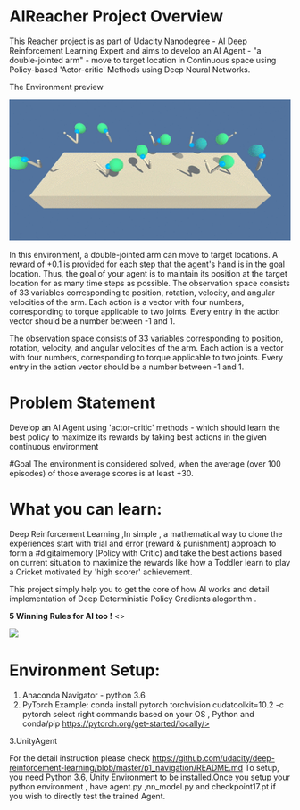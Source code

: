 # AIReacher Project Overview

This Reacher project is as part of Udacity Nanodegree - AI Deep Reinforcement Learning Expert and aims to develop an AI Agent - "a double-jointed arm" - move to target location in Continuous space using  Policy-based 'Actor-critic' Methods using Deep Neural Networks. 

The Environment preview

<img src=images/Reacher.gif width="684">

In this environment, a double-jointed arm can move to target locations. A reward of +0.1 is provided for each step that the agent's hand is in the goal location. Thus, the goal of your agent is to maintain its position at the target location for as many time steps as possible.  The observation space consists of 33 variables corresponding to position, rotation, velocity, and angular velocities of the arm. Each action is a vector with four numbers, corresponding to torque applicable to two joints. Every entry in the action vector should be a number between -1 and 1.

The observation space consists of 33 variables corresponding to position, rotation, velocity, and angular velocities of the arm. Each action is a vector with four numbers, corresponding to torque applicable to two joints. Every entry in the action vector should be a number between -1 and 1.

# Problem Statement
Develop an AI Agent using 'actor-critic' methods - which should learn the best policy to maximize its rewards by taking best actions in the given continuous environment  

#Goal 
The environment is considered solved, when the average (over 100 episodes) of those average scores is at least +30.

# What you can learn:
Deep Reinforcement Learning ,In simple , a mathematical way to clone the experiences start with trial and error (reward & punishment) approach to form a #digitalmemory (Policy with Critic) and take the best actions based on current situation to maximize the rewards like how a Toddler learn to play a Cricket  motivated by 'high scorer' achievement.

This project simply help you to get the core of how AI works and detail implementation of Deep Deterministic Policy Gradients alogorithm .


**5 Winning Rules for AI too !** <<WIP>>

<img src=images/DDPG.png width="684">


# Environment Setup:
1. Anaconda Navigator - python 3.6
2. PyTorch 
 Example: conda install pytorch torchvision cudatoolkit=10.2 -c pytorch
 select right commands based on your OS , Python and conda/pip 
  https://pytorch.org/get-started/locally/>
  
3.UnityAgent

  
For the detail instruction please check https://github.com/udacity/deep-reinforcement-learning/blob/master/p1_navigation/README.md
To setup, you need Python 3.6, Unity Environment to be installed.Once you setup your python environment , have agent.py ,nn_model.py and checkpoint17.pt if you wish to directly test the trained Agent.
